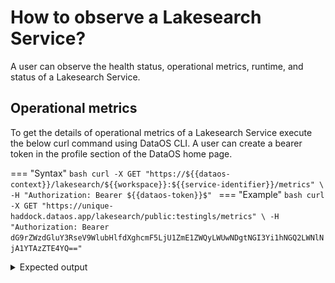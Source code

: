 # How to observe a Lakesearch Service?

A user can observe the health status, operational metrics, runtime, and status of a Lakesearch Service.

## Operational metrics

To get the details of operational metrics of a Lakesearch Service execute the below curl command using DataOS CLI. A user can create a bearer token in the profile section of the DataOS home page.

=== "Syntax"
    ```bash
    curl -X GET "https://${{dataos-context}}/lakesearch/${{workspace}}:${{service-identifier}}/metrics" \
    -H "Authorization: Bearer ${{dataos-token}}$"
    ```
=== "Example"
    ```bash
    curl -X GET "https://unique-haddock.dataos.app/lakesearch/public:testingls/metrics" \
    -H "Authorization: Bearer dG9rZWzdGluY3RseV9WlubHlfdXghcmF5LjU1ZmE1ZWQyLWUwNDgtNGI3Yi1hNGQ2LWNlNjA1YTAzZTE4YQ=="
    ```

<details>
  <summary>Expected output</summary>
  ```bash
  # HELP batch_document_processed_count Number of documents created in a batch
  # TYPE batch_document_processed_count gauge
  batch_document_processed_count{app_name="lakesearch",index="city",job="service:v1:testingls:public",service="public:testingls"} 0
  # HELP batch_processing_time_seconds Time taken to complete a batch in seconds
  # TYPE batch_processing_time_seconds histogram
  batch_processing_time_seconds_bucket{app_name="lakesearch",index="city",job="service:v1:testingls:public",service="public:testingls",le="0.1"} 0
  batch_processing_time_seconds_bucket{app_name="lakesearch",index="city",job="service:v1:testingls:public",service="public:testingls",le="0.2"} 0
  batch_processing_time_seconds_bucket{app_name="lakesearch",index="city",job="service:v1:testingls:public",service="public:testingls",le="0.4"} 0
  batch_processing_time_seconds_bucket{app_name="lakesearch",index="city",job="service:v1:testingls:public",service="public:testingls",le="0.8"} 7
  batch_processing_time_seconds_bucket{app_name="lakesearch",index="city",job="service:v1:testingls:public",service="public:testingls",le="1.6"} 7
  batch_processing_time_seconds_bucket{app_name="lakesearch",index="city",job="service:v1:testingls:public",service="public:testingls",le="3.2"} 7
  batch_processing_time_seconds_bucket{app_name="lakesearch",index="city",job="service:v1:testingls:public",service="public:testingls",le="6.4"} 7
  batch_processing_time_seconds_bucket{app_name="lakesearch",index="city",job="service:v1:testingls:public",service="public:testingls",le="12.8"} 7
  batch_processing_time_seconds_bucket{app_name="lakesearch",index="city",job="service:v1:testingls:public",service="public:testingls",le="25.6"} 7
  batch_processing_time_seconds_bucket{app_name="lakesearch",index="city",job="service:v1:testingls:public",service="public:testingls",le="51.2"} 7
  batch_processing_time_seconds_bucket{app_name="lakesearch",index="city",job="service:v1:testingls:public",service="public:testingls",le="+Inf"} 7
  batch_processing_time_seconds_sum{app_name="lakesearch",index="city",job="service:v1:testingls:public",service="public:testingls"} 3.212332902
  batch_processing_time_seconds_count{app_name="lakesearch",index="city",job="service:v1:testingls:public",service="public:testingls"} 7
  # HELP disk_memory_occupied Total Disk Memory in bytes occupied by Index
  # TYPE disk_memory_occupied gauge
  disk_memory_occupied{app_name="lakesearch",index="city",job="service:v1:testingls:public",service="public:testingls"} 5.544787e+06
  # HELP document_index_count Total number of documents indexed for every index
  # TYPE document_index_count gauge
  document_index_count{app_name="lakesearch",index="city",job="service:v1:testingls:public",service="public:testingls"} 39012
  # HELP go_gc_duration_seconds A summary of the pause duration of garbage collection cycles.
  # TYPE go_gc_duration_seconds summary
  go_gc_duration_seconds{quantile="0"} 4.4822e-05
  go_gc_duration_seconds{quantile="0.25"} 6.6362e-05
  go_gc_duration_seconds{quantile="0.5"} 9.6813e-05
  go_gc_duration_seconds{quantile="0.75"} 0.000109362
  go_gc_duration_seconds{quantile="1"} 0.000128173
  go_gc_duration_seconds_sum 0.000536894
  go_gc_duration_seconds_count 6
  # HELP go_goroutines Number of goroutines that currently exist.
  # TYPE go_goroutines gauge
  go_goroutines 49
  # HELP go_info Information about the Go environment.
  # TYPE go_info gauge
  go_info{version="go1.23.5"} 1
  # HELP go_memstats_alloc_bytes Number of bytes allocated and still in use.
  # TYPE go_memstats_alloc_bytes gauge
  go_memstats_alloc_bytes 7.784688e+06
  # HELP go_memstats_alloc_bytes_total Total number of bytes allocated, even if freed.
  # TYPE go_memstats_alloc_bytes_total counter
  go_memstats_alloc_bytes_total 1.795444e+07
  # HELP go_memstats_buck_hash_sys_bytes Number of bytes used by the profiling bucket hash table.
  # TYPE go_memstats_buck_hash_sys_bytes gauge
  go_memstats_buck_hash_sys_bytes 1.451413e+06
  # HELP go_memstats_frees_total Total number of frees.
  # TYPE go_memstats_frees_total counter
  go_memstats_frees_total 64392
  # HELP go_memstats_gc_sys_bytes Number of bytes used for garbage collection system metadata.
  # TYPE go_memstats_gc_sys_bytes gauge
  go_memstats_gc_sys_bytes 3.340048e+06
  # HELP go_memstats_heap_alloc_bytes Number of heap bytes allocated and still in use.
  # TYPE go_memstats_heap_alloc_bytes gauge
  go_memstats_heap_alloc_bytes 7.784688e+06
  # HELP go_memstats_heap_idle_bytes Number of heap bytes waiting to be used.
  # TYPE go_memstats_heap_idle_bytes gauge
  go_memstats_heap_idle_bytes 4.83328e+06
  # HELP go_memstats_heap_inuse_bytes Number of heap bytes that are in use.
  # TYPE go_memstats_heap_inuse_bytes gauge
  go_memstats_heap_inuse_bytes 1.0862592e+07
  # HELP go_memstats_heap_objects Number of allocated objects.
  # TYPE go_memstats_heap_objects gauge
  go_memstats_heap_objects 16987
  # HELP go_memstats_heap_released_bytes Number of heap bytes released to OS.
  # TYPE go_memstats_heap_released_bytes gauge
  go_memstats_heap_released_bytes 2.392064e+06
  # HELP go_memstats_heap_sys_bytes Number of heap bytes obtained from system.
  # TYPE go_memstats_heap_sys_bytes gauge
  go_memstats_heap_sys_bytes 1.5695872e+07
  # HELP go_memstats_last_gc_time_seconds Number of seconds since 1970 of last garbage collection.
  # TYPE go_memstats_last_gc_time_seconds gauge
  go_memstats_last_gc_time_seconds 1.7400587200703754e+09
  # HELP go_memstats_lookups_total Total number of pointer lookups.
  # TYPE go_memstats_lookups_total counter
  go_memstats_lookups_total 0
  # HELP go_memstats_mallocs_total Total number of mallocs.
  # TYPE go_memstats_mallocs_total counter
  go_memstats_mallocs_total 81379
  # HELP go_memstats_mcache_inuse_bytes Number of bytes in use by mcache structures.
  # TYPE go_memstats_mcache_inuse_bytes gauge
  go_memstats_mcache_inuse_bytes 9600
  # HELP go_memstats_mcache_sys_bytes Number of bytes used for mcache structures obtained from system.
  # TYPE go_memstats_mcache_sys_bytes gauge
  go_memstats_mcache_sys_bytes 15600
  # HELP go_memstats_mspan_inuse_bytes Number of bytes in use by mspan structures.
  # TYPE go_memstats_mspan_inuse_bytes gauge
  go_memstats_mspan_inuse_bytes 169600
  # HELP go_memstats_mspan_sys_bytes Number of bytes used for mspan structures obtained from system.
  # TYPE go_memstats_mspan_sys_bytes gauge
  go_memstats_mspan_sys_bytes 195840
  # HELP go_memstats_next_gc_bytes Number of heap bytes when next garbage collection will take place.
  # TYPE go_memstats_next_gc_bytes gauge
  go_memstats_next_gc_bytes 1.3605928e+07
  # HELP go_memstats_other_sys_bytes Number of bytes used for other system allocations.
  # TYPE go_memstats_other_sys_bytes gauge
  go_memstats_other_sys_bytes 1.965683e+06
  # HELP go_memstats_stack_inuse_bytes Number of bytes in use by the stack allocator.
  # TYPE go_memstats_stack_inuse_bytes gauge
  go_memstats_stack_inuse_bytes 1.015808e+06
  # HELP go_memstats_stack_sys_bytes Number of bytes obtained from system for stack allocator.
  # TYPE go_memstats_stack_sys_bytes gauge
  go_memstats_stack_sys_bytes 1.015808e+06
  # HELP go_memstats_sys_bytes Number of bytes obtained from system.
  # TYPE go_memstats_sys_bytes gauge
  go_memstats_sys_bytes 2.3680264e+07
  # HELP go_threads Number of OS threads created.
  # TYPE go_threads gauge
  go_threads 15
  # HELP lakesearch_request_duration_seconds The HTTP request latencies in seconds.
  # TYPE lakesearch_request_duration_seconds histogram
  lakesearch_request_duration_seconds_bucket{code="200",method="GET",url="/lakesearch/public:testingls/api/v2/index/city/suggestions",le="0.005"} 0
  lakesearch_request_duration_seconds_bucket{code="200",method="GET",url="/lakesearch/public:testingls/api/v2/index/city/suggestions",le="0.01"} 0
  lakesearch_request_duration_seconds_bucket{code="200",method="GET",url="/lakesearch/public:testingls/api/v2/index/city/suggestions",le="0.025"} 0
  lakesearch_request_duration_seconds_bucket{code="200",method="GET",url="/lakesearch/public:testingls/api/v2/index/city/suggestions",le="0.05"} 1
  lakesearch_request_duration_seconds_bucket{code="200",method="GET",url="/lakesearch/public:testingls/api/v2/index/city/suggestions",le="0.1"} 1
  lakesearch_request_duration_seconds_bucket{code="200",method="GET",url="/lakesearch/public:testingls/api/v2/index/city/suggestions",le="0.25"} 1
  lakesearch_request_duration_seconds_bucket{code="200",method="GET",url="/lakesearch/public:testingls/api/v2/index/city/suggestions",le="0.5"} 1
  lakesearch_request_duration_seconds_bucket{code="200",method="GET",url="/lakesearch/public:testingls/api/v2/index/city/suggestions",le="1"} 1
  lakesearch_request_duration_seconds_bucket{code="200",method="GET",url="/lakesearch/public:testingls/api/v2/index/city/suggestions",le="2.5"} 1
  lakesearch_request_duration_seconds_bucket{code="200",method="GET",url="/lakesearch/public:testingls/api/v2/index/city/suggestions",le="5"} 1
  lakesearch_request_duration_seconds_bucket{code="200",method="GET",url="/lakesearch/public:testingls/api/v2/index/city/suggestions",le="10"} 1
  lakesearch_request_duration_seconds_bucket{code="200",method="GET",url="/lakesearch/public:testingls/api/v2/index/city/suggestions",le="+Inf"} 1
  lakesearch_request_duration_seconds_sum{code="200",method="GET",url="/lakesearch/public:testingls/api/v2/index/city/suggestions"} 0.04214034
  lakesearch_request_duration_seconds_count{code="200",method="GET",url="/lakesearch/public:testingls/api/v2/index/city/suggestions"} 1
  # HELP lakesearch_request_size_bytes The HTTP request sizes in bytes.
  # TYPE lakesearch_request_size_bytes summary
  lakesearch_request_size_bytes_sum 914
  lakesearch_request_size_bytes_count 1
  # HELP lakesearch_requests_total How many HTTP requests processed, partitioned by status code and HTTP method.
  # TYPE lakesearch_requests_total counter
  lakesearch_requests_total{code="200",handler="bitbucket.org/rubik_/lakesearch/pkg/handlers.Suggestions",host="unique-haddock.dataos.app",method="GET",url="/lakesearch/public:testingls/api/v2/index/city/suggestions"} 1
  # HELP lakesearch_response_size_bytes The HTTP response sizes in bytes.
  # TYPE lakesearch_response_size_bytes summary
  lakesearch_response_size_bytes_sum 113
  lakesearch_response_size_bytes_count 1
  # HELP process_cpu_seconds_total Total user and system CPU time spent in seconds.
  # TYPE process_cpu_seconds_total counter
  process_cpu_seconds_total 1.62
  # HELP process_max_fds Maximum number of open file descriptors.
  # TYPE process_max_fds gauge
  process_max_fds 1.048576e+06
  # HELP process_open_fds Number of open file descriptors.
  # TYPE process_open_fds gauge
  process_open_fds 20
  # HELP process_resident_memory_bytes Resident memory size in bytes.
  # TYPE process_resident_memory_bytes gauge
  process_resident_memory_bytes 1.20680448e+08
  # HELP process_start_time_seconds Start time of the process since unix epoch in seconds.
  # TYPE process_start_time_seconds gauge
  process_start_time_seconds 1.74005863362e+09
  # HELP process_virtual_memory_bytes Virtual memory size in bytes.
  # TYPE process_virtual_memory_bytes gauge
  process_virtual_memory_bytes 3.116212224e+09
  # HELP process_virtual_memory_max_bytes Maximum amount of virtual memory available in bytes.
  # TYPE process_virtual_memory_max_bytes gauge
  process_virtual_memory_max_bytes 1.8446744073709552e+19
  # HELP promhttp_metric_handler_requests_in_flight Current number of scrapes being served.
  # TYPE promhttp_metric_handler_requests_in_flight gauge
  promhttp_metric_handler_requests_in_flight 1
  # HELP promhttp_metric_handler_requests_total Total number of scrapes by HTTP status code.
  # TYPE promhttp_metric_handler_requests_total counter
  promhttp_metric_handler_requests_total{code="200"} 9
  promhttp_metric_handler_requests_total{code="500"} 0
  promhttp_metric_handler_requests_total{code="503"} 0
  # HELP ram_memory_occupied Total Ram Memory in bytes occupied by Index
  # TYPE ram_memory_occupied gauge
  ram_memory_occupied{app_name="lakesearch",index="city",job="service:v1:testingls:public",service="public:testingls"} 6.465189e+06
  # HELP suggestion_search_duration_seconds Histogram of suggestion search durations in seconds
  # TYPE suggestion_search_duration_seconds histogram
  suggestion_search_duration_seconds_bucket{app_name="lakesearch",index="city",job="service:v1:testingls:public",service="public:testingls",user="shraddhaade",le="0.005"} 1
  suggestion_search_duration_seconds_bucket{app_name="lakesearch",index="city",job="service:v1:testingls:public",service="public:testingls",user="shraddhaade",le="0.01"} 1
  suggestion_search_duration_seconds_bucket{app_name="lakesearch",index="city",job="service:v1:testingls:public",service="public:testingls",user="shraddhaade",le="0.025"} 1
  suggestion_search_duration_seconds_bucket{app_name="lakesearch",index="city",job="service:v1:testingls:public",service="public:testingls",user="shraddhaade",le="0.05"} 1
  suggestion_search_duration_seconds_bucket{app_name="lakesearch",index="city",job="service:v1:testingls:public",service="public:testingls",user="shraddhaade",le="0.1"} 1
  suggestion_search_duration_seconds_bucket{app_name="lakesearch",index="city",job="service:v1:testingls:public",service="public:testingls",user="shraddhaade",le="0.25"} 1
  suggestion_search_duration_seconds_bucket{app_name="lakesearch",index="city",job="service:v1:testingls:public",service="public:testingls",user="shraddhaade",le="0.5"} 1
  suggestion_search_duration_seconds_bucket{app_name="lakesearch",index="city",job="service:v1:testingls:public",service="public:testingls",user="shraddhaade",le="1"} 1
  suggestion_search_duration_seconds_bucket{app_name="lakesearch",index="city",job="service:v1:testingls:public",service="public:testingls",user="shraddhaade",le="2.5"} 1
  suggestion_search_duration_seconds_bucket{app_name="lakesearch",index="city",job="service:v1:testingls:public",service="public:testingls",user="shraddhaade",le="5"} 1
  suggestion_search_duration_seconds_bucket{app_name="lakesearch",index="city",job="service:v1:testingls:public",service="public:testingls",user="shraddhaade",le="10"} 1
  suggestion_search_duration_seconds_bucket{app_name="lakesearch",index="city",job="service:v1:testingls:public",service="public:testingls",user="shraddhaade",le="+Inf"} 1
  suggestion_search_duration_seconds_sum{app_name="lakesearch",index="city",job="service:v1:testingls:public",service="public:testingls",user="shraddhaade"} 0.000772099
  suggestion_search_duration_seconds_count{app_name="lakesearch",index="city",job="service:v1:testingls:public",service="public:testingls",user="shraddhaade"} 1
  
  ```
</details>

    

Users can access relevant data points at the `/metrics` endpoint to calculate all the metrics listed below.

| **Metric** | **What?** | **Persona** | **Why?** |
| --- | --- | --- | --- |
| **Indexing Throughput (Documents Indexed per Second)** | Number of documents indexed per second, tracked over time and per batch. | Developer | Helps estimate the time required to index large datasets and identify potential bottlenecks in the Indexer pipeline. |
| **Indexing Latency (Time per Batch)** | Average and maximum time taken to index each batch, broken down by batch size and type. | Developer | Identifies slowdowns in specific batches, helping to address issues such as data complexity or resource contention. |
| **Query Throughput (Queries per Second)** | Number of queries processed over a time period (eg. last 5 mins), with peaks and trends over time, including average response time for the last 100, 500, and 1000 requests. | Developer, Consumer | Indicates the Searcher's capacity to handle user requests, helping maintain performance during peak usage and identify bottlenecks. Also provides insights into usage patterns and peak load times. |
| **Storage Usage** | Total storage used per index, tracked over time, with breakdowns by individual indices and alerts for thresholds nearing capacity limits. | Developer, Operator | Ensures adequate storage for indexed data, helps plan capacity and resource scaling, and prevents disruptions due to storage exhaustion. |
| **Resource Utilization (CPU, Memory, Disk I/O)** | CPU, memory, and disk I/O usage for both Indexer and Searcher, with alerts for thresholds approaching critical levels. | Developer, Operator | Ensures optimal resource usage to maintain service performance, helping to avoid slow indexing or query processing times due to resource overutilization. |

### Health status

Users can observe the health status of a Lakesearch Service by executing the below curl command using the `/healthz` endpoint.

```bash
curl -X GET "https://unique-haddock.dataos.app/lakesearch/public:testingls/healthz" \
-H "Authorization: Bearer dG9rZW5fZGlzdG3RseV9tYWlubHlfdXBfcmF5LjU1ZmE1ZWQyLWUwNDgtNGI3Yi1hNGQ2LWNlNjA1YTAzZTE4YQ=="
```

Expected output:

```json
{
    "status": "ok"
}
```

### Runtime and status

Users can observe the runtime and status of a Lakesearch Service either by DataOS CLI or by Metis UI.

- To check the runtime and status of a Lakesearch Service execute the below command in CLI.
    
    ```bash
    dataos-ctl get -t service -n testingls -w public
    ```
    
    Expected output:
    
    ```bash
    INFO[0000] 🔍 get...                                     
    INFO[0001] 🔍 get...complete                             
    
        NAME    | VERSION |  TYPE   | WORKSPACE | STATUS |  RUNTIME  |    OWNER     
    ------------|---------|---------|-----------|--------|-----------|--------------
      testingls | v1      | service | public    | active | running:1 | iamgroot  
    ```
    
- To check the runtime and status through Metis UI, simply navigate to `Metis UI -> Resources -> Service -> Lakesearch -> service-name` or simply search Lakesearch Service by name on the search bar and click on the Service that needs to be observed.

  <div style="text-align: center;">
    <img src="/resources/stacks/lakesearch/images/runtime.png" alt="Lakesearch" style="border:1px solid black; width: 70%; height: auto;">
  </div>

  <div style="text-align: center;">
    <img src="/resources/stacks/lakesearch/images/status.png" alt="Lakesearch" style="border:1px solid black; width: 70%; height: auto;">
  </div>


### Get alerts!

The Monitor Resource allows users to define conditions for receiving alerts, such as when a service runtime enters a pending or failed state, or when a service is deleted without the creator's prior knowledge. The Pager Resource enables users to configure alert destinations, such as a Teams channel webhook URL or email, and define the structure of the alert message that will be sent.

**Get alerts when runtime enters the pending state**

Follow the below steps to create a Monitor Resource.

1. Create a manifest file for Monitor Resource.
    
    ```yaml
    name: lsruntime
    version: v1alpha
    type: monitor
    tags:
      - dataos:type:resource
      - dataos:layer:user
    description: Attention! instance secret is active
    layer: user
    monitor:
    
    # Monitor-specific section
      schedule: '*/2 * * * *'
      incident:
        name: lsruntime
        severity: high
        incidentType: lsruntime
        
      type: report_monitor
    # Report Monitor specification
      report:
        source:
          dataOsInstance:
             path: /collated/api/v1/reports/resources/runtime?id=service:v1:testingls:public
        conditions: 
          - valueComparison:
              observationType: runtime
              valueJqFilter: '.value'
              operator: equals
              value: pending:0/1
    ```
    
2. Apply the Monitor Resource manifest file by executing the below command.
    
    ```bash
    dataos-ctl resource apply -f ${{path-to-the-yaml}}
    ```
    
    Expected output:
    
    ```bash
    INFO[0000] 🛠 apply...                                   
    INFO[0000] 🔧 applying(public) lsruntime:v1alpha:monitor... 
    INFO[0001] 🔧 applying(public) lsruntime:v1alpha:monitor...created 
    INFO[0001] 🛠 apply...complete 
    ```
    
3. Verify the Monitor
    
    ```bash
    dataos-ctl get -t monitor -w public -n lsruntime 
    ```
    
    Expected output:
    
    ```bash
    INFO[0000] 🔍 get...                                     
    INFO[0000] 🔍 get...complete                             
    
        NAME    | VERSION |  TYPE   | WORKSPACE | STATUS |            RUNTIME             |    OWNER     
    ------------|---------|---------|-----------|--------|--------------------------------|--------------
      lsruntime | v1alpha | monitor | public    | active | next:2025-02-21T13:26:00+05:30 | iamgroot  
    
    ```
    
4. Get the Runtime status of the Monitor by executing the below command.
    
    ```bash
    dataos-ctl get runtime -t monitor -w public -n lsruntime -r
    ```
    
    Expected output when the condition met:
    
    ```bash
    INFO[0000] 🔍 monitor...                                 
    INFO[0000] 🔍 monitor...complete                         
    
        NAME    | VERSION |  TYPE   | WORKSPACE |    OWNER     
    ------------|---------|---------|-----------|--------------
      lsruntime | v1alpha | monitor | public    | iamgroot  
    
      STATUS |            RUNTIME              
    ---------|---------------------------------
      active | next:2025-02-21T13:34:00+05:30  
    
         RUN ID    |          STARTED          |         FINISHED          | RUN STATUS |                                                           RESULT                                                             
    ---------------|---------------------------|---------------------------|------------|------------------------------------------------------------------------------------------------------------------------------
      edpqcadgewhs | 2025-02-21T13:32:00+05:30 | 2025-02-21T13:32:00+05:30 | completed  | 🟩 monitor condition met for monitor: 'lsruntime_public', 'service:v1:testingls:public', created incident id 'edpqcavhoidc'  
    ---------------|---------------------------|---------------------------|------------|------------------------------------------------------------------------------------------------------------------------------
    
    ```
    
    Expected output when the condition does not met:
    
    ```bash
    INFO[0000] 🔍 monitor...                                 
    INFO[0000] 🔍 monitor...complete                         
    
        NAME    | VERSION |  TYPE   | WORKSPACE |    OWNER     
    ------------|---------|---------|-----------|--------------
      lsruntime | v1alpha | monitor | public    | iamgroot  
    
      STATUS |            RUNTIME              
    ---------|---------------------------------
      active | next:2025-02-21T13:42:00+05:30  
    
         RUN ID    |          STARTED          |         FINISHED          | RUN STATUS |                            RESULT                             
    ---------------|---------------------------|---------------------------|------------|---------------------------------------------------------------
      edpr1ynou39g | 2025-02-21T13:40:00+05:30 | 2025-02-21T13:40:00+05:30 | completed  | 🟧 monitor condition not met for monitor: 'lsruntime_public'  
    ---------------|---------------------------|---------------------------|------------|---------------------------------------------------------------
    ```
    
5. Create a manifest file for Pager Resource.
    
    ```yaml
    
    name: lspager
    version: v1alpha
    type: pager
    tags:
      - dataos:type:resource
      - workflow-failed-pager
    description: This is for sending Alerts on Microsoft Teams Channel.
    workspace: public
    pager:
      conditions:
        - valueJqFilter: .properties.name
          operator: equals
          value: lsstatus
    
      output:
        webHook:
          url: https://rubikdatasolutions.webhook.office.com/webhookb2/c61e1080-682a-42c7-a101-d6beffddf3a0@2e22bdde-3ec2-43f5-bf92-78e9f35a44fb/IncomingWebhook/51c946a746194eb4bc6fbf2a3b8c596f/631bd149-c89d-4d3b-8979-8e364f62b419/V2xdnn_SUVifx59MMXbx8IIIwTtiaq8HdBE3Szv-Zjyuw1
          verb: post
          headers:
            'content-type': 'application/json'
          bodyTemplate: |
              {
                "@type": "MessageCard",
                "summary": "Lakesearch Service is deleted",
                "themeColor": "0076D7",
                "sections": [
                  {
                    "activityTitle": "Dear Team,",
                    "activitySubtitle": "Our system detected that your Service is deleted, if it is not you then take the action.",
                    "facts": [
                      {
                        "name": "The following Lakesearch Service is deleted:",
                        "value": "{{ index (splitn ":" 4 .ReportContext.ResourceId) "_2" }}"
                      },
                      {
                        "name": "Failure Time:",
                        "value": "{{ .CreateTime }}"
                      },
                      {
                        "name": "Severity:",
                        "value": "{{ .Properties.severity }}"
                      },
                      {
                        "name": "Run Details:",
                        "value": "<a href=\"https://${dataos-fqdn}/operations/user-space/resources/resource-runtime?name={{ index (splitn ":" 4 .ReportContext.ResourceId) "_2" }}&type=service\">Operation</a>"
                      }
                    ]
                  },
                  {
                    "title": "Disclaimer",
                    "text": "{{ .Monitor.Description }}"
                  }
                ]
              }
    ```
    
6. Apply the Pager Resource manifest file by executing the below command.
    
    ```bash
    dataos-ctl resource apply -f ${{path-to-the-manifest}}
    ```
    
    Expected output:
    
    ```bash
    INFO[0000] 🛠 apply...                                   
    INFO[0000] 🔧 applying(public) lspager:v1alpha:pager...  
    INFO[0000] 🔧 applying(public) lspager:v1alpha:pager...created 
    INFO[0000] 🛠 apply...complete 
    ```
    
7. Validate the Pager.
    
    ```bash
    dataos-ctl get -t pager -w public
    ```
    
    Expected output:
    
    ```bash
    INFO[0000] 🔍 get...                                     
    INFO[0000] 🔍 get...complete                             
    
             NAME         | VERSION | TYPE  | WORKSPACE | STATUS | RUNTIME |    OWNER     
    ----------------------|---------|-------|-----------|--------|---------|--------------
            lspager       | v1alpha | pager | public    | active | running | iamgroot  
    ```
    
8. Check the Teams channel for an alert.
    
    <div style="text-align: center;">
      <img src="/resources/stacks/lakesearch/images/teams.png" alt="Lakesearch" style="border:1px solid black; width: 60%; height: auto;">
    </div>
    

**Get alerts when Service status enters the deleted state**

Follow the below steps to create a Monitor Resource.

1. Create a manifest file for Monitor Resource.
    
    ```yaml
    name: lsmonitor
    version: v1alpha
    type: monitor
    tags:
      - dataos:type:resource
      - dataos:layer:user
    description: Attention! instance secret is active
    layer: user
    monitor:
    
    # Monitor-specific section
      schedule: '*/2 * * * *'
      incident:
        name: lsstatus
        severity: high
        incidentType: lsstatus
        
      type: report_monitor
    # Report Monitor specification
      report:
        source:
          dataOsInstance:
             path: /collated/api/v1/reports/resources/status?id=service:v1:testingls:public
        conditions: 
          - valueComparison:
              observationType: status
              valueJqFilter: '.value'
              operator: equals
              value: deleted
    ```
    
2. Apply the Monitor Resource manifest file by executing the below command.
    
    ```bash
    dataos-ctl resource apply -f ${{path-to-the-yaml}}
    ```
    
    Expected output:
    
    ```bash
    INFO[0000] 🛠 apply...                                   
    INFO[0000] 🔧 applying(public) lsmonitor:v1alpha:monitor... 
    INFO[0001] 🔧 applying(public) lsmonitor:v1alpha:monitor...created 
    INFO[0001] 🛠 apply...complete 
    ```
    
3. Verify the Monitor
    
    ```bash
    dataos-ctl get -t monitor -w public -n lsmonitor 
    ```
    
    Expected output:
    
    ```bash
    INFO[0000] 🔍 get...                                     
    INFO[0000] 🔍 get...complete                             
    
        NAME    | VERSION |  TYPE   | WORKSPACE | STATUS |            RUNTIME             |    OWNER     
    ------------|---------|---------|-----------|--------|--------------------------------|--------------
      lsmonitor | v1alpha | monitor | public    | active | next:2025-02-21T13:26:00+05:30 | iamgroot  
    
    ```
    
4. Get the runtime status of the Monitor by executing the below command.
    
    ```bash
    dataos-ctl get runtime -t monitor -w public -n lsruntime -r
    ```
    
    Expected output when the condition met:
    
    ```bash
    INFO[0000] 🔍 monitor...                                 
    INFO[0000] 🔍 monitor...complete                         
    
        NAME    | VERSION |  TYPE   | WORKSPACE |    OWNER     
    ------------|---------|---------|-----------|--------------
      lsmonitor | v1alpha | monitor | public    | iamgroot  
    
      STATUS |            RUNTIME              
    ---------|---------------------------------
      active | next:2025-02-21T13:34:00+05:30  
    
         RUN ID    |          STARTED          |         FINISHED          | RUN STATUS |                                                           RESULT                                                             
    ---------------|---------------------------|---------------------------|------------|------------------------------------------------------------------------------------------------------------------------------
      edpqcadgewhs | 2025-02-21T13:32:00+05:30 | 2025-02-21T13:32:00+05:30 | completed  | 🟩 monitor condition met for monitor: 'lsmonitor_public', 'service:v1:testingls:public', created incident id 'edpqcavhoidc'  
    ---------------|---------------------------|---------------------------|------------|------------------------------------------------------------------------------------------------------------------------------
    
    ```
    
    Expected output when the condition does not met:
    
    ```bash
    INFO[0000] 🔍 monitor...                                 
    INFO[0000] 🔍 monitor...complete                         
    
        NAME    | VERSION |  TYPE   | WORKSPACE |    OWNER     
    ------------|---------|---------|-----------|--------------
      lsmonitor | v1alpha | monitor | public    | iamgroot  
    
      STATUS |            RUNTIME              
    ---------|---------------------------------
      active | next:2025-02-21T13:42:00+05:30  
    
         RUN ID    |          STARTED          |         FINISHED          | RUN STATUS |                            RESULT                             
    ---------------|---------------------------|---------------------------|------------|---------------------------------------------------------------
      edpr1ynou39g | 2025-02-21T13:40:00+05:30 | 2025-02-21T13:40:00+05:30 | completed  | 🟧 monitor condition not met for monitor: 'lsmonitor_public'  
    ---------------|---------------------------|---------------------------|------------|---------------------------------------------------------------
    ```
    
5. Create a manifest file for Pager Resource.
    
    ```yaml
    
    name: lspager
    version: v1alpha
    type: pager
    tags:
      - dataos:type:resource
      - workflow-failed-pager
    description: This is for sending Alerts on Microsoft Teams Channel.
    workspace: public
    pager:
      conditions:
        - valueJqFilter: .properties.name
          operator: equals
          value: lsstatus
    
      output:
        webHook:
          url: https://rubikdatasolutions.webhook.office.com/webhookb2/c61e1080-682a-42c7-a101-d6beffddf3a0@2e22bdde-3ec2-43f5-bf92-78e9f35a44fb/IncomingWebhook/51c946a746194eb4bc6fbf2a3b8c596f/631bd149-c89d-4d3b-8979-8e364f62b419/V2xdnn_SUVifx59MMXbx8IIIwTtiaq8HdBE3Szv-Zjyuw1
          verb: post
          headers:
            'content-type': 'application/json'
          bodyTemplate: |
              {
                "@type": "MessageCard",
                "summary": "Lakesearch Service is deleted",
                "themeColor": "0076D7",
                "sections": [
                  {
                    "activityTitle": "Dear Team,",
                    "activitySubtitle": "Our system detected that your Service is deleted, if it is not you then take the action.",
                    "facts": [
                      {
                        "name": "The following Lakesearch Service is deleted:",
                        "value": "{{ index (splitn ":" 4 .ReportContext.ResourceId) "_2" }}"
                      },
                      {
                        "name": "Failure Time:",
                        "value": "{{ .CreateTime }}"
                      },
                      {
                        "name": "Severity:",
                        "value": "{{ .Properties.severity }}"
                      },
                      {
                        "name": "Run Details:",
                        "value": "<a href=\"https://${dataos-fqdn}/operations/user-space/resources/resource-runtime?name={{ index (splitn ":" 4 .ReportContext.ResourceId) "_2" }}&type=service\">Operation</a>"
                      }
                    ]
                  },
                  {
                    "title": "Disclaimer",
                    "text": "{{ .Monitor.Description }}"
                  }
                ]
              }
    ```
    
6. Apply the Pager Resource manifest file by executing the below command.
    
    ```bash
    dataos-ctl resource apply -f ${{path-to-the-manifest}}
    ```
    
    Expected output:
    
    ```bash
    INFO[0000] 🛠 apply...                                   
    INFO[0000] 🔧 applying(public) lspager:v1alpha:pager...  
    INFO[0000] 🔧 applying(public) lspager:v1alpha:pager...created 
    INFO[0000] 🛠 apply...complete 
    ```
    
7. Validate the Pager.
    
    ```bash
    dataos-ctl get -t pager -w public
    ```
    
    Expected output:
    
    ```bash
    INFO[0000] 🔍 get...                                     
    INFO[0000] 🔍 get...complete                             
    
             NAME         | VERSION | TYPE  | WORKSPACE | STATUS | RUNTIME |    OWNER     
    ----------------------|---------|-------|-----------|--------|---------|--------------
            lspager       | v1alpha | pager | public    | active | running | iamgroot  
    ```
    
8. Check the Teams channel for an alert.

    <div style="text-align: center;">
      <img src="/resources/stacks/lakesearch/images/teams.png" alt="Lakesearch" style="border:1px solid black; width: 60%; height: auto;">
    </div>
